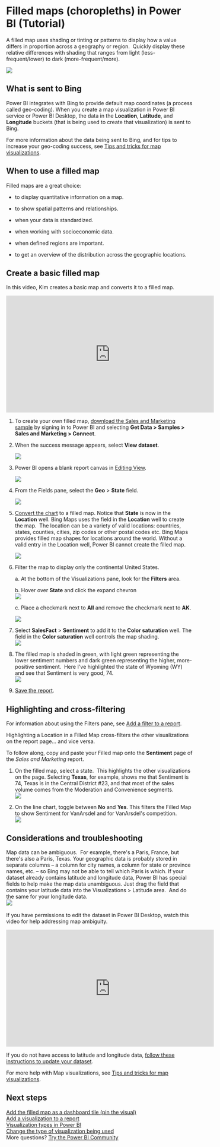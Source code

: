 ﻿<properties
   pageTitle="Filled Maps (Choropleths) in Power BI (Tutorial)"
   description="Documentation - tutorial on creating Filled Maps (Choropleths) in Power BI"
   services="powerbi"
   documentationCenter=""
   authors="mihart"
   manager="erikre"
   backup=""
   editor=""
   tags=""
   featuredVideoId=""
   qualityFocus="no"
   qualityDate=""/>

<tags
   ms.service="powerbi"
   ms.devlang="NA"
   ms.topic="article"
   ms.tgt_pltfrm="NA"
   ms.workload="powerbi"
   ms.date="10/28/2017"
   ms.author="mihart"/>

# Filled maps (choropleths) in Power BI (Tutorial)

A filled map uses shading or tinting or patterns to display how a value differs in proportion across a geography or region.  Quickly display these relative differences with shading that ranges from light (less-frequent/lower) to dark (more-frequent/more).    

![](media/powerbi-service-tutorial-filled-maps-choropleths/large_map.png)

##    What is sent to Bing

Power BI integrates with Bing to provide default map coordinates (a process called geo-coding). When you create a map visualization in Power BI service or Power BI Desktop, the data in the **Location**, **Latitude**, and **Longitude** buckets (that is being used to create that visualization) is sent to Bing.

For more information about the data being sent to Bing, and for tips to increase your geo-coding success, see [Tips and tricks for map visualizations](powerbi-service-tips-and-tricks-for-power-bi-map-visualizations.md).

## When to use a filled map  
Filled maps are a great choice:

-   to display quantitative information on a map.

-   to show spatial patterns and relationships.

-   when your data is standardized.

-   when working with socioeconomic data.

-   when defined regions are important.

-   to get an overview of the distribution across the geographic locations.

## Create a basic filled map
In this video, Kim creates a basic map and converts it to a filled map.

<iframe width="560" height="315" src="https://www.youtube.com/embed/ajTPGNpthcg" frameborder="0" allowfullscreen></iframe>


1.    To create your own filled map, [download the Sales and Marketing sample](powerbi-sample-downloads.md) by signing in to Power BI and selecting **Get Data \> Samples \> Sales and Marketing \> Connect**.


1.  When the success message appears, select **View dataset**. 

    ![](media/powerbi-service-tutorial-filled-maps-choropleths/power-bi-view-dataset.png)

2. Power BI opens a blank report canvas in [Editing View](powerbi-service-interact-with-a-report-in-editing-view.md).

    ![](media/powerbi-service-tutorial-filled-maps-choropleths/power-bi-blank-canvas.png)

4.  From the Fields pane, select the **Geo** \> **State** field.    

    ![](media/powerbi-service-tutorial-filled-maps-choropleths/img002.png)

5.  [Convert the chart](powerbi-service-change-the-type-of-visualization-in-a-report.md) to a filled map. Notice that **State** is now in the **Location** well. Bing Maps uses the field in the **Location** well to create the map.  The location can be a variety of valid locations: countries, states, counties, cities, zip codes or other postal codes etc. Bing Maps provides filled map shapes for locations around the world. Without a valid entry in the Location well, Power BI cannot create the filled map.  

    ![](media/powerbi-service-tutorial-filled-maps-choropleths/img003.png)

4.  Filter the map to display only the continental United States.

	a.  At the bottom of the Visualizations pane, look for the **Filters** area.

	b.  Hover over **State** and click the expand chevron  
    ![](media/powerbi-service-tutorial-filled-maps-choropleths/img004.png)

	c.  Place a checkmark next to **All** and remove the checkmark next to **AK**.

    ![](media/powerbi-service-tutorial-filled-maps-choropleths/img005.png)

5.  Select **SalesFact** \> **Sentiment** to add it to the **Color saturation** well. The field in the **Color saturation** well controls the map shading.  
![](media/powerbi-service-tutorial-filled-maps-choropleths/power-bi-color-saturation.png)

6.  The filled map is shaded in green, with light green representing the lower sentiment numbers and dark green representing the higher, more-positive sentiment.  Here I've highlighted the state of Wyoming (WY) and see that Sentiment is very good, 74.  
![](media/powerbi-service-tutorial-filled-maps-choropleths/img007.png)

8.  [Save the report](powerbi-service-save-a-report.md).

## Highlighting and cross-filtering  
For information about using the Filters pane, see [Add a filter to a report](powerbi-service-add-a-filter-to-a-report.md).

Highlighting a Location in a Filled Map cross-filters the other visualizations on the report page... and vice versa. 

To follow along, copy and paste your Filled map onto the **Sentiment** page of the *Sales and Marketing* report. 

1.  On the filled map, select a state.  This highlights the other visualizations on the page. Selecting **Texas**, for example, shows me that Sentiment is 74, Texas is in the Central District \#23, and that most of the sales volume comes from the Moderation and Convenience segments.   
    ![](media/powerbi-service-tutorial-filled-maps-choropleths/img008.png)

2.  On the line chart, toggle between **No** and **Yes**. This filters the Filled Map to show Sentiment for VanArsdel and for VanArsdel's competition.  
    ![](media/powerbi-service-tutorial-filled-maps-choropleths/img009.gif)

## Considerations and troubleshooting  
Map data can be ambiguous.  For example, there's a Paris, France, but there's also a Paris, Texas. Your geographic data is probably stored in separate columns – a column for city names, a column for state or province names, etc. – so Bing may not be able to tell which Paris is which. If your dataset already contains latitude and longitude data, Power BI has special fields to help make the map data unambiguous. Just drag the field that contains your latitude data into the Visualizations \> Latitude area.  And do the same for your longitude data.  
![](media/powerbi-service-tutorial-filled-maps-choropleths/PBI_Latitude.png) 

If you have permissions to edit the dataset in Power BI Desktop, watch this video for help addressing map ambiguity.

<iframe width="560" height="315" src="https://www.youtube.com/embed/Co2z9b-s_yM" frameborder="0" allowfullscreen></iframe>

If you do not have access to latitude and longitude data, [follow these instructions to update your dataset](https://support.office.com/article/Maps-in-Power-View-8A9B2AF3-A055-4131-A327-85CC835271F7).

For more help with Map visualizations, see [Tips and tricks for map visualizations](powerbi-service-tips-and-tricks-for-power-bi-map-visualizations.md).

## Next steps 
[Add the filled map as a dashboard tile (pin the visual)](powerbi-service-dashboard-tiles.md)    
 [Add a visualization to a report](powerbi-service-add-visualizations-to-a-report-i.md)  
 [Visualization types in Power BI](powerbi-service-visualization-types-for-reports-and-q-and-a.md)    
 [Change the type of visualization being used](powerbi-service-change-the-type-of-visualization-in-a-report.md)      
More questions? [Try the Power BI Community](http://community.powerbi.com/)
